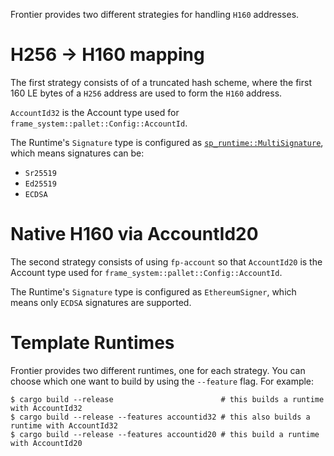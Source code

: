 Frontier provides two different strategies for handling `H160` addresses.

# H256 -> H160 mapping

The first strategy consists of of a truncated hash scheme, where the first 160 LE bytes of a `H256` address are used to form the `H160` address.

`AccountId32` is the Account type used for `frame_system::pallet::Config::AccountId`.

The Runtime's `Signature` type is configured as [`sp_runtime::MultiSignature`](https://docs.rs/sp-runtime/2.0.1/sp_runtime/enum.MultiSignature.html), which means signatures can be:
- `Sr25519`
- `Ed25519`
- `ECDSA`

# Native H160 via AccountId20

The second strategy consists of using `fp-account` so that `AccountId20` is the Account type used for `frame_system::pallet::Config::AccountId`.

The Runtime's `Signature` type is configured as `EthereumSigner`, which means only `ECDSA` signatures are supported.

# Template Runtimes

Frontier provides two different runtimes, one for each strategy.
You can choose which one want to build by using the `--feature` flag. For example:
```
$ cargo build --release                        # this builds a runtime with AccountId32
$ cargo build --release --features accountid32 # this also builds a runtime with AccountId32
$ cargo build --release --features accountid20 # this build a runtime with AccountId20
```